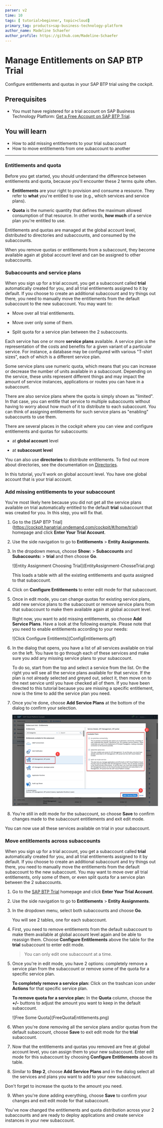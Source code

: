 ```yaml
---
parser: v2
time: 10
tags: [ tutorial>beginner, topic>cloud]
primary_tag: products>sap-business-technology-platform
author_name: Madeline Schaefer
author_profile: https://github.com/Madeline-Schaefer
---
```


# Manage Entitlements on SAP BTP Trial
<!-- description --> Configure entitlements and quotas in your SAP BTP trial using the cockpit.

## Prerequisites
- You must have registered for a trial account on SAP Business Technology Platform: [Get a Free Account on SAP BTP Trial](hcp-create-trial-account).

## You will learn
  - How to add missing entitlements to your trial subaccount
  - How to move entitlements from one subaccount to another
---

### Entitlements and quota

Before you get started, you should understand the difference between entitlements and quota, because you'll encounter these 2 terms quite often.

- **Entitlements** are your right to provision and consume a resource. They refer to **what** you're entitled to use (e.g., which services and service plans).

- **Quota** is the numeric quantity that defines the maximum allowed consumption of that resource. In other words, **how much** of a service plan you're entitled to use.

Entitlements and quotas are managed at the global account level, distributed to directories and subaccounts, and consumed by the subaccounts.

When you remove quotas or entitlements from a subaccount, they become available again at global account level and can be assigned to other subaccounts.


### Subaccounts and service plans

When you sign up for a trial account, you get a subaccount called **trial** automatically created for you, and all trial entitlements assigned to it by default. If you choose to create an additional subaccount and try things out there, you need to manually move the entitlements from the default subaccount to the new subaccount. You may want to:

  - Move over all trial entitlements.

  - Move over only some of them.

  - Split quota for a service plan between the 2 subaccounts.

Each service has one or more **service plans** available. A service plan is the representation of the costs and benefits for a given variant of a particular service. For instance, a database may be configured with various "T-shirt sizes", each of which is a different service plan.

Some service plans use numeric quota, which means that you can increase or decrease the number of units available in a subaccount. Depending on the service, these units represent different things and may impact the amount of service instances, applications or routes you can have in a subaccount.

There are also service plans where the quota is simply shown as "limited". In that case, you can entitle that service to multiple subaccounts without having to worry about how much of it to distribute to each subaccount. You can think of assigning entitlements for such service plans as "enabling" subaccounts to use them.

<!--Add Directories here as well -->
There are several places in the cockpit where you can view and configure entitlements and quotas for subaccounts:

- at **global account** level

- at **subaccount level**

You can also use **directories** to distribute entitlements. To find out more about directories, see the documentation on [Directories](https://help.sap.com/viewer/65de2977205c403bbc107264b8eccf4b/Cloud/en-US/8ed4a705efa0431b910056c0acdbf377.html#loioa92721fc75524ec09a7a7255997dbd94).

In this tutorial, you'll work on global account level. You have one global account that is your trial account.

### Add missing entitlements to your subaccount

You're most likely here because you did not get all the service plans available on trial automatically entitled to the default **trial** subaccount that was created for you. In this step, you will fix that.

1. Go to the [SAP BTP Trial] (https://cockpit.hanatrial.ondemand.com/cockpit/#/home/trial) homepage and click **Enter Your Trial Account**.

2. Use the side navigation to go to **Entitlements** > **Entity Assignments**.  

3. In the dropdown menus, choose **Show:** > **Subaccounts** and **Subaccounts:** > **trial** and then choose **Go**.

    <!-- border -->![Entity Assignment Choosing Trial](EntityAssignment-ChosseTrial.png)

      This loads a table with all the existing entitlements and quota assigned to that subaccount.

4. Click on **Configure Entitlements** to enter edit mode for that subaccount.

5. Once in edit mode, you can change quotas for existing service plans, add new service plans to the subaccount or remove service plans from that subaccount to make them available again at global account level.

    Right now, you want to add missing entitlements, so choose **Add Service Plans**. Have a look at the following example. Please note that you need to enable entitlements according to your needs:

    <!-- border -->![Click Configure Entitlemts](ConfigEntitlements.gif)

6. In the dialog that opens, you have a list of all services available on trial on the left. You have to go through each of these services and make sure you add any missing service plans to your subaccount.

    To do so, start from the top and select a service from the list. On the right you will see all the service plans available for that service. If the plan is not already selected and greyed out, select it, then move on to the next service until you have checked all of them.
    If you have been directed to this tutorial because you are missing a specific entitlement, now is the time to add the service plan you need.

7. Once you're done, choose **Add <x> Service Plans** at the bottom of the dialog to confirm your selection.

    ![Save Service Plans](AddEntitlementsDialog.png)

8. You're still in edit mode for the subaccount, so choose **Save** to confirm changes made to the subaccount entitlements and exit edit mode.

You can now use all these services available on trial in your subaccount.


### Move entitlements across subaccounts

When you sign up for a trial account, you get a subaccount called **trial** automatically created for you, and all trial entitlements assigned to it by default.
If you choose to create an additional subaccount and try things out there, you need to manually move the entitlements from the default subaccount to the new subaccount. You may want to move over all trial entitlements, only some of them, or even split quota for a service plan between the 2 subaccounts.

1. Go to the [SAP BTP Trial](https://cockpit.hanatrial.ondemand.com/cockpit/#/home/trial) homepage and click **Enter Your Trial Account**.

2. Use the side navigation to go to **Entitlements** > **Entity Assignments**.

3. In the dropdown menu, select both subaccounts and choose **Go**.

    You will see 2 tables, one for each subaccount.

4. First, you need to remove entitlements from the default subaccount to make them available at global account level again and be able to reassign them. Choose **Configure Entitlements** above the table for the **trial** subaccount to enter edit mode.

    >You can only edit one subaccount at a time.

5. Once you're in edit mode, you have 2 options: completely remove a service plan from the subaccount or remove some of the quota for a specific service plan.

    **To completely remove a service plan:** Click on the trashcan icon under **Actions** for that specific service plan.

    **To remove quota for a service plan:** In the **Quota** column, choose the **+/-** buttons to adjust the amount you want to keep in the default subaccount.

    <!-- border -->![Free Some Quota](FreeQuotaEntitlements.png)

6.  When you're done removing all the service plans and/or quotas from the default subaccount, choose **Save** to exit edit mode for the **trial** subaccount.

7. Now that the entitlements and quotas you removed are free at global account level, you can assign them to your new subaccount. Enter edit mode for this subaccount by choosing **Configure Entitlements** above its table.

8. Similar to **Step 2**, choose **Add Service Plans** and in the dialog select all the services and plans you want to add to your new subaccount.

Don't forget to increase the quota to the amount you need.

9. When you're done adding everything, choose **Save** to confirm your changes and exit edit mode for that subaccount.

You've now changed the entitlements and quota distribution across your 2 subaccounts and are ready to deploy applications and create service instances in your new subaccount.


